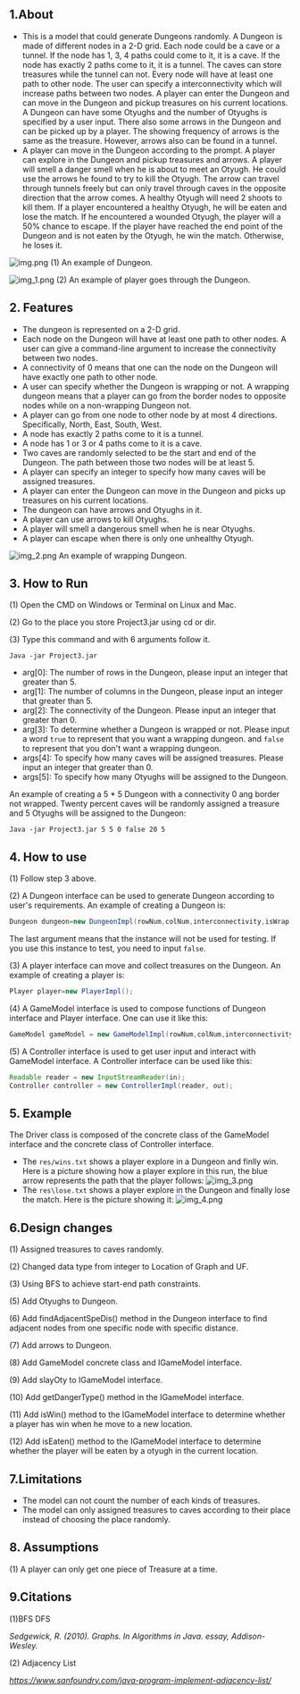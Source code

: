 ## 1.About

- This is a model that could generate Dungeons randomly. A Dungeon is made of different nodes in a
  2-D grid. Each node could be a cave or a tunnel. If the node has 1, 3, 4 paths could come to it,
  it is a cave. If the node has exactly 2 paths come to it, it is a tunnel. The caves can store
  treasures while the tunnel can not. Every node will have at least one path to other node. The user
  can specify a interconnectivity which will increase paths between two nodes. A player can enter
  the Dungeon and can move in the Dungeon and pickup treasures on his current locations. A Dungeon
  can have some Otyughs and the number of Otyughs is specified by a user input. There also some
  arrows in the Dungeon and can be picked up by a player. The showing frequency of arrows is the
  same as the treasure. However, arrows also can be found in a tunnel.
- A player can move in the Dungeon according to the prompt. A player can explore in the Dungeon and
  pickup treasures and arrows. A player will smell a danger smell when he is about to meet an
  Otyugh. He could use the arrows he found to try to kill the Otyugh. The arrow can travel through
  tunnels freely but can only travel through caves in the opposite direction that the arrow comes. A
  healthy Otyugh will need 2 shoots to kill them. If a player encountered a healthy Otyugh, he will
  be eaten and lose the match. If he encountered a wounded Otyugh, the player will a 50% chance to
  escape. If the player have reached the end point of the Dungeon and is not eaten by the Otyugh, he
  win the match. Otherwise, he loses it.

![img.png](img.png)
(1) An example of Dungeon.

![img_1.png](img_1.png)
(2) An example of player goes through the Dungeon.

## 2. Features

- The dungeon is represented on a 2-D grid.
- Each node on the Dungeon will have at least one path to other nodes. A user can give a
  command-line argument to increase the connectivity between two nodes.
- A connectivity of 0 means that one can the node on the Dungeon will have exactly one path to other
  node.
- A user can specify whether the Dungeon is wrapping or not. A wrapping dungeon means that a player
  can go from the border nodes to opposite nodes while on a non-wrapping Dungeon not.
- A player can go from one node to other node by at most 4 directions. Specifically, North, East,
  South, West.
- A node has exactly 2 paths come to it is a tunnel.
- A node has 1 or 3 or 4 paths come to it is a cave.
- Two caves are randomly selected to be the start and end of the Dungeon. The path between those two
  nodes will be at least 5.
- A player can specify an integer to specify how many caves will be assigned treasures.
- A player can enter the Dungeon can move in the Dungeon and picks up treasures on his current
  locations.
- The dungeon can have arrows and Otyughs in it.
- A player can use arrows to kill Otyughs.
- A player will smell a dangerous smell when he is near Otyughs.
- A player can escape when there is only one unhealthy Otyugh.

![img_2.png](img_2.png)
An example of wrapping Dungeon.

## 3. How to Run

(1) Open the CMD on Windows or Terminal on Linux and Mac.

(2) Go to the place you store Project3.jar using cd or dir.

(3) Type this command and with 6 arguments follow it.

```
Java -jar Project3.jar
```

- arg[0]: The number of rows in the Dungeon, please input an integer that greater than 5.
- arg[1]: The number of columns in the Dungeon, please input an integer that greater than 5.
- arg[2]: The connectivity of the Dungeon. Please input an integer that greater than 0.
- arg[3]: To determine whether a Dungeon is wrapped or not. Please input a word `true` to represent
  that you want a wrapping dungeon. and ``false`` to represent that you don't want a wrapping
  dungeon.
- args[4]: To specify how many caves will be assigned treasures. Please input an integer that
  greater than 0.
- args[5]: To specify how many Otyughs will be assigned to the Dungeon.

An example of creating a 5 * 5 Dungeon with a connectivity 0 ang border not wrapped. Twenty percent
caves will be randomly assigned a treasure and 5 Otyughs will be assigned to the Dungeon: 

```
Java -jar Project3.jar 5 5 0 false 20 5
```

## 4. How to use

(1) Follow step 3 above.

(2) A Dungeon interface can be used to generate Dungeon according to user's requirements. An example
of creating a Dungeon is:

```Java
Dungeon dungeon=new DungeonImpl(rowNum,colNum,interconnectivity,isWrap,percentage, otyNum, true);
```

The last argument means that the instance will not be used for testing. If you use this instance to
test, you need to input ``false``.

(3) A player interface can move and collect treasures on the Dungeon. An example of creating a
player is:

```Java
Player player=new PlayerImpl();
```

(4) A GameModel interface is used to compose functions of Dungeon interface and
Player interface. One can use it like this:
```Java
GameModel gameModel = new GameModelImpl(rowNum,colNum,interconnectivity,isWrap,percentage, otyNum, true);
```

(5) A Controller interface is used to get user input and interact with GameModel interface. A Controller interface 
can be used like this: 
```Java
Readable reader = new InputStreamReader(in);
Controller controller = new ControllerImpl(reader, out);
```
## 5. Example

The Driver class is composed of the concrete class of the GameModel interface and the concrete class
of Controller interface. 
- The `res/wins.txt` shows a player explore in a Dungeon and finlly win. Here is 
a picture showing how a player explore in this run, the blue arrow represents the path that the player follows:
![img_3.png](img_3.png)
- The `res\lose.txt` shows a player explore in the Dungeon and finally 
lose the match. Here is the picture showing it:
![img_4.png](img_4.png)


## 6.Design changes

(1) Assigned treasures to caves randomly.

(2) Changed data type from integer to Location of Graph and UF.

(3) Using BFS to achieve start-end path constraints.


(5) Add Otyughs to Dungeon.

(6) Add findAdjacentSpeDis() method in the Dungeon interface to find adjacent nodes from one specific node with specific distance.

(7) Add arrows to Dungeon.

(8) Add GameModel concrete class and IGameModel interface.

(9) Add slayOty to IGameModel interface.

(10)  Add getDangerType() method in the IGameModel interface.

(11) Add isWin() method to the IGameModel interface to determine whether a player has win when he move to a new location.

(12) Add isEaten() method to the IGameModel interface to determine whether the player will be eaten by a otyugh in the current location.
## 7.Limitations

- The model can not count the number of each kinds of treasures.
- The model can only assigned treasures to caves according to their place instead of choosing the
  place randomly.

## 8. Assumptions

(1) A player can only get one piece of Treasure at a time.

## 9.Citations

(1)BFS DFS

<cite>Sedgewick, R. (2010). Graphs. In Algorithms in Java. essay, Addison-Wesley.</cite>

(2) Adjacency List

<cite>https://www.sanfoundry.com/java-program-implement-adjacency-list/

